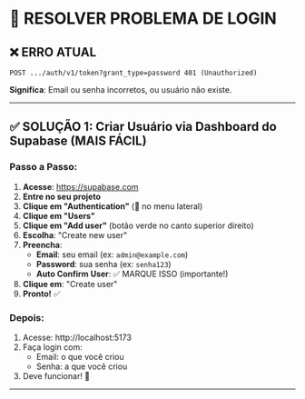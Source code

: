 # 🔐 RESOLVER PROBLEMA DE LOGIN

## ❌ ERRO ATUAL
```
POST .../auth/v1/token?grant_type=password 401 (Unauthorized)
```

**Significa**: Email ou senha incorretos, ou usuário não existe.

---

## ✅ SOLUÇÃO 1: Criar Usuário via Dashboard do Supabase (MAIS FÁCIL)

### **Passo a Passo:**

1. **Acesse**: https://supabase.com
2. **Entre no seu projeto**
3. **Clique em "Authentication"** (🔐 no menu lateral)
4. **Clique em "Users"**
5. **Clique em "Add user"** (botão verde no canto superior direito)
6. **Escolha**: "Create new user"
7. **Preencha**:
   - **Email**: seu email (ex: `admin@example.com`)
   - **Password**: sua senha (ex: `senha123`)
   - **Auto Confirm User**: ✅ MARQUE ISSO (importante!)
8. **Clique em**: "Create user"
9. **Pronto!** ✅

### **Depois:**
1. Acesse: http://localhost:5173
2. Faça login com:
   - Email: o que você criou
   - Senha: a que você criou
3. Deve funcionar! 🎉

---

## ✅ SOLUÇÃO 2: Criar Usuário via SQL (Se preferir)

### **Execute no Supabase SQL Editor:**

1. Abra o arquivo: `CRIAR-USUARIO.sql`
2. **ALTERE** as linhas:
   ```sql
   'seu-email@exemplo.com',  -- ALTERAR AQUI
   'sua-senha-123'           -- ALTERAR AQUI
   ```
3. Coloque seu email e senha
4. Execute o script
5. Verifique se o usuário foi criado

---

## 🔍 VERIFICAR USUÁRIOS EXISTENTES

Execute no Supabase SQL Editor:

```sql
SELECT 
    id,
    email,
    created_at,
    last_sign_in_at
FROM auth.users
ORDER BY created_at DESC;
```

Se aparecer vazio = não há usuários cadastrados!

---

## 🎯 USUÁRIO ADMINISTRADOR

Para criar o usuário administrador especial:

**Email**: `adm@bestfybr.com.br`  
**Senha**: a que você escolher

Este usuário tem acesso ao painel de admin.

---

## ⚠️ SE ESQUECEU A SENHA

### **Via Dashboard:**
1. Authentication → Users
2. Clique no usuário
3. Clique em "Reset Password"
4. Defina nova senha

### **Via SQL:**
```sql
UPDATE auth.users
SET encrypted_password = crypt('nova-senha-aqui', gen_salt('bf'))
WHERE email = 'seu-email@exemplo.com';
```

---

## 📝 CREDENCIAIS SUGERIDAS (Para teste)

**Usuário Normal:**
- Email: `usuario@teste.com`
- Senha: `senha123`

**Usuário Admin:**
- Email: `adm@bestfybr.com.br`
- Senha: `admin123`

---

## ✅ CHECKLIST

- [ ] Acessei Supabase Dashboard
- [ ] Fui em Authentication → Users
- [ ] Cliquei em "Add user"
- [ ] Criei usuário com email e senha
- [ ] Marquei "Auto Confirm User"
- [ ] Salvei
- [ ] Voltei para http://localhost:5173
- [ ] Fiz login
- [ ] Funcionou! ✅

---

## 🚨 SE AINDA NÃO FUNCIONAR

1. Verifique se o email está exatamente igual
2. Verifique se a senha está correta
3. Tente criar um novo usuário com email diferente
4. Verifique se "Auto Confirm User" está marcado
5. Me envie o erro completo do console (F12)

---

## 💡 DICA

Depois de criar o usuário, você pode fazer login normalmente.
O sistema lembrará suas credenciais.

